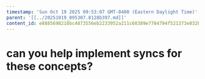 ```yaml
---
timestamp: 'Sun Oct 19 2025 09:53:07 GMT-0400 (Eastern Daylight Time)'
parent: '[[../20251019_095307.8128b397.md]]'
content_id: e8885698218bc4873556eb2233952a211c60389e7784794f521373e032b8a302
---
```


# can you help implement syncs for these concepts?
